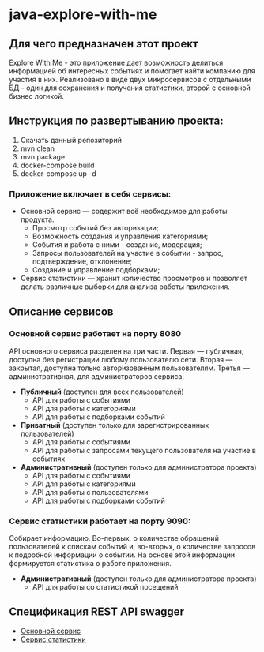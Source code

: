 # java-explore-with-me

## Для чего предназначен этот проект
Explore With Me - это приложение дает возможность делиться информацией об интересных событиях и помогает найти компанию для участия в них. Реализовано в виде двух микросервисов с отдельными БД - один для сохранения и получения статистики, второй с основной бизнес логикой.

## Инструкция по развертыванию проекта:
1. Скачать данный репозиторий
2. mvn clean
3. mvn package
4. docker-compose build
5. docker-compose up -d

### Приложение включает в себя сервисы:
- Основной сервис — содержит всё необходимое для работы продукта.
    - Просмотр событий без авторизации;
    - Возможность создания и управления категориями;
    - События и работа с ними - создание, модерация;
    - Запросы пользователей на участие в событии - запрос, подтверждение, отклонение;
    - Создание и управление подборками;
- Сервис статистики — хранит количество просмотров и позволяет делать различные выборки для анализа работы приложения.

## Описание сервисов
### Основной сервис работает на порту 8080
API основного сервиса разделен на три части. Первая — публичная, доступна без регистрации любому пользователю сети. Вторая — закрытая, доступна только авторизованным пользователям. Третья — административная, для администраторов сервиса.

- **Публичный** (доступен для всех пользователей)
    - API для работы с событиями
    - API для работы с категориями
    - API для работы с подборками событий
- **Приватный** (доступен только для зарегистрированных пользователей)
    - API для работы с событиями
    - API для работы с запросами текущего пользователя на участие в событиях
- **Административный** (доступен только для администратора проекта)
    - API для работы с событиями
    - API для работы с категориями
    - API для работы с пользователями
    - API для работы с подборками событий
### Сервис статистики работает на порту 9090:
Собирает информацию. Во-первых, о количестве обращений пользователей к спискам событий и, во-вторых, о количестве запросов к подробной информации о событии. На основе этой информации формируется статистика о работе приложения.
- **Административный** (доступен только для администратора проекта)
    - API для работы со статистикой посещений
## Спецификация REST API swagger
- [Основной сервис](https://github.com/NikolaiMurtazin/java-explore-with-me-plus/blob/3c6d688cf755d1777c1f0d040f7e0dc041ad2c84/ewm-main-service-spec.json)
- [Сервис статистики](https://github.com/NikolaiMurtazin/java-explore-with-me-plus/blob/3c6d688cf755d1777c1f0d040f7e0dc041ad2c84/ewm-stats-service-spec.json)